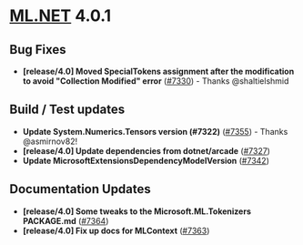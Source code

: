 # [ML.NET](http://dot.net/ml) 4.0.1

## **Bug Fixes**
- **[release/4.0] Moved SpecialTokens assignment after the modification to avoid "Collection Modified" error** ([#7330](https://github.com/dotnet/machinelearning/pull/7330)) - Thanks @shaltielshmid


## **Build / Test updates**
- **Update System.Numerics.Tensors version (#7322)** ([#7355](https://github.com/dotnet/machinelearning/pull/7355)) - Thanks @asmirnov82!
- **[release/4.0] Update dependencies from dotnet/arcade** ([#7327](https://github.com/dotnet/machinelearning/pull/7327))
- **Update MicrosoftExtensionsDependencyModelVersion** ([#7342](https://github.com/dotnet/machinelearning/pull/7342))

## **Documentation Updates**
- **[release/4.0] Some tweaks to the Microsoft.ML.Tokenizers PACKAGE.md** ([#7364](https://github.com/dotnet/machinelearning/pull/7364))
- **[release/4.0] Fix up docs for MLContext** ([#7363](https://github.com/dotnet/machinelearning/pull/7363))